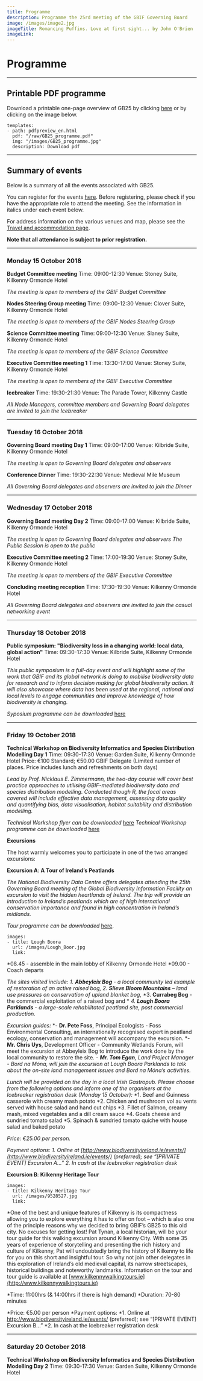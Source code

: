 ```yaml
---
title: Programme
description: Programme the 25rd meeting of the GBIF Governing Board 
image: /images/image2.jpg
imageTitle: Romancing Puffins. Love at first sight... by John O'Brien
imageLink: 
---
```


# Programme

<!-- toc -->
<!-- tocstop -->

-----------------------

## Printable PDF programme
Download a printable one-page overview of GB25 by clicking [here](/raw/GB25_programme.pdf) or by clicking on the image below. 


```styledYaml
templates:
- path: pdfpreview_en.html
  pdf: "/raw/GB25_programme.pdf"
  img: "/images/GB25_programme.jpg"
  description: Download pdf
```

-----------------------

## Summary of events

Below is a summary of all the events associated with GB25. 

You can register for the events [here](../registration/). Before registering, please check if you have the appropriate role to attend the meeting. See the information in italics under each event below. 


For address information on the various venues and map, please see the [Travel and accommodation page](../travel-accommodation/).

**Note that all attendance is subject to prior registration.** 

-----------------------

### Monday 15 October 2018

**Budget Committee meeting**
Time: 09:00-12:30
Venue: Stoney Suite, Kilkenny Ormonde Hotel

*The meeting is open to members of the GBIF Budget Committee*

**Nodes Steering Group meeting**
Time: 09:00-12:30
Venue: Clover Suite, Kilkenny Ormonde Hotel

*The meeting is open to members of the GBIF Nodes Steering Group*

**Science Committee meeting**
Time: 09:00-12:30
Venue: Slaney Suite, Kilkenny Ormonde Hotel

*The meeting is open to members of the GBIF Science Committee*

**Executive Committee meeting 1**
Time: 13:30-17:00
Venue: Stoney Suite, Kilkenny Ormonde Hotel

*The meeting is open to members of the GBIF Executive Committee*

**Icebreaker**
Time: 19:30-21:30
Venue: The Parade Tower, Kilkenny Castle

*All Node Managers, committee members and Governing Board delegates are invited to join the Icebreaker*

-----------------------

### Tuesday 16 October 2018

**Governing Board meeting Day 1**
Time: 09:00-17:00
Venue: Kilbride Suite, Kilkenny Ormonde Hotel

*The meeting is open to Governing Board delegates and observers*

**Conference Dinner**
Time: 19:30-22:30
Venue: Medieval Mile Museum

*All Governing Board delegates and observers are invited to join the Dinner*

-----------------------

### Wednesday 17 October 2018

**Governing Board meeting Day 2**
Time: 09:00-17:00
Venue: Kilbride Suite, Kilkenny Ormonde Hotel

*The meeting is open to Governing Board delegates and observers*
*The Public Session is open to the public*

**Executive Committee meeting 2**
Time: 17:00-19:30
Venue: Stoney Suite, Kilkenny Ormonde Hotel

*The meeting is open to members of the GBIF Executive Committee*

**Concluding meeting reception**
Time: 17:30-19:30
Venue: Kilkenny Ormonde Hotel

*All Governing Board delegates and observers are invited to join the casual networking event*

-----------------------

### Thursday 18 October 2018

**Public symposium: "Biodiversity loss in a changing world: local data, global action"**
Time: 09:30-17:30
Venue: Kilbride Suite, Kilkenny Ormonde Hotel

*This public symposium is a full-day event and will highlight some of the work that GBIF and its global network is doing to mobilise biodiversity data for research and to inform decision making for global biodiversity action. It will also showcase where data has been used at the regional, national and local levels to engage communities and improve knowledge of how biodiversity is changing.*

*Syposium programme can be downloaded* [here](https://gb25.gbif.org/raw/GB25_Public_Symposium_Programme_WEB.pdf)

-----------------------

### Friday 19 October 2018

**Technical Workshop on Biodiversity Informatics and Species Distribution Modelling Day 1**
Time: 09:30-17:30
Venue: Garden Suite, Kilkenny Ormonde Hotel
Price: €100 Standard; €50.00 GBIF Delegate (Limited number of places. Price includes lunch and refreshments on both days)

*Lead by Prof. Nicklaus E. Zimmermann, the two-day course will cover best practice approaches to utilising GBIF-mediated biodiversity data and species distribution modelling. Conducted though R, the focal areas covered will include effective data management, assessing data quality and quantifying bias, data visualisation, habitat suitability and distribution modelling.*

*Technical Workshop flyer can be downloaded* [here](https://gb25.gbif.org/raw/Biodiversity_Informatics_Flyer_June_2018.pdf)
*Technical Workshop programme can be downloaded* [here](https://gb25.gbif.org/raw/GB25_TechnicalWorkshop.pdf)


**Excursions**

The host warmly welcomes you to participate in one of the two arranged excursions:  

**Excursion A**: **A Tour of Ireland’s Peatlands** 

*The National Biodiversity Data Centre offers delegates attending the 25th Governing Board meeting of the Global Biodiversity Information Facility an excursion to visit the hidden heartlands of Ireland. The trip will provide an introduction to Ireland’s peatlands which are of high international conservation importance and found in high concentration in Ireland’s midlands.*

*Tour programme can be downloaded* [here](https://gb25.gbif.org/raw/GB25_ExcursionA.pdf).

```styledYaml
images: 
- title: Lough Boora
  url: /images/Lough_Boor.jpg
  link: 
```


*08.45 - assemble in the main lobby of Kilkenny Ormonde Hotel
*09.00 - Coach departs

*The sites visited include:*
*1.	**Abbeyleix Bog** - a local community led example of restoration of an active raised bog,*
*2.	**Slieve Bloom Mountains** – land use pressures on conservation of upland blanket bog,*
*3.	**Currabeg Bog** - the commercial exploitation of a raised bog and *
*4.	**Lough Boora Parklands** - a large-scale rehabilitated peatland site, post commercial production.*

*Excursion guides:*
*- **Dr. Pete Foss**, Principal Ecologists - Foss Environmental Consulting, an internationally recognised expert in peatland ecology, conservation and management will accompany the excursion. 
*- **Mr. Chris Uys**, Development Officer - Community Wetlands Forum, will meet the excursion at Abbeyleix Bog to introduce the work done by the local community to restore the site.
*- **Mr. Tom Egan**, Land Project Manager - Bord na Móna, will join the excursion at Lough Boora Parklands to talk about the on-site land management issues and Bord na Móna’s activities.*

*Lunch will be provided on the day in a local Irish Gastropub. Please choose from the following options and inform one of the organisers at the Icebreaker registration desk (Monday 15 October):* 
*1.	Beef and Guinness casserole with creamy mash potato
*2.	Chicken and mushroom vol au vents served with house salad and hand cut chips
*3.	Fillet of Salmon, creamy mash, mixed vegetables and a dill cream sauce
*4.	Goats cheese and sundried tomato salad 
*5.	Spinach & sundried tomato quiche with house salad and baked potato

*Price: €25.00 per person.*

*Payment options:*
*1.	Online at [http://www.biodiversityireland.ie/events/](http://www.biodiversityireland.ie/events/) (preferred); see “[PRIVATE EVENT] Excursion A…”*
*2.	In cash at the Icebreaker registration desk*


**Excursion B**: **Kilkenny Heritage Tour** 

```styledYaml
images: 
- title: Kilkenny Heritage Tour
  url: /images/9528527.jpg
  link: 
```

*One of the best and unique features of Kilkenny is its compactness allowing you to explore everything it has to offer on foot – which is also one of the principle reasons why we decided to bring GBIF’s GB25 to this old city. No excuses for getting lost! 
Pat Tynan, a local historian, will be your tour guide for this walking excursion around Kilkenny City. With some 35 years of experience of storytelling and presenting the rich history and culture of Kilkenny, Pat will undoubtedly bring the history of Kilkenny to life for you on this short and insightful tour. So why not join other delegates in this exploration of Ireland’s old medieval capital, its narrow streetscapes, historical buildings and noteworthy landmarks. 
Information on the tour and tour guide is available at [www.kilkennywalkingtours.ie](http://www.kilkennywalkingtours.ie)

*Time: 11:00hrs (& 14:00hrs if there is high demand) 
*Duration: 70-80 minutes

*Price: €5.00 per person
*Payment options:
*1.	Online at http://www.biodiversityireland.ie/events/ (preferred); see “[PRIVATE EVENT] Excursion B…”
*2.	In cash at the Icebreaker registration desk


-----------------------


### Saturday 20 October 2018

**Technical Workshop on Biodiversity Informatics and Species Distribution Modelling Day 2**
Time: 09:30-17:30
Venue: Garden Suite, Kilkenny Ormonde Hotel
